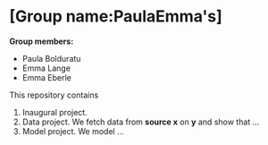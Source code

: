 # \[Group name:PaulaEmma's\]

**Group members:**
- Paula Bolduratu
- Emma Lange
- Emma Eberle

This repository contains  
1. Inaugural project. 
2. Data project. We fetch data from **source x** on **y** and show that ...
3. Model project. We model ...
